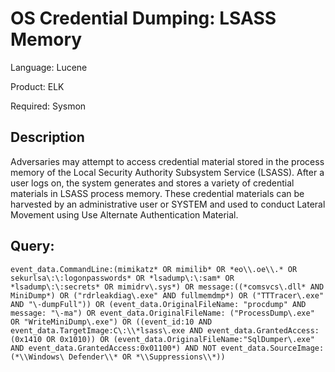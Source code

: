 # OS Credential Dumping: LSASS Memory

Language: Lucene

Product: ELK

Required: Sysmon


## Description

Adversaries may attempt to access credential material stored in the process memory of the Local Security Authority Subsystem Service (LSASS). After a user logs on, the system generates and stores a variety of credential materials in LSASS process memory. These credential materials can be harvested by an administrative user or SYSTEM and used to conduct Lateral Movement using Use Alternate Authentication Material.


**Query:**
---

```
event_data.CommandLine:(mimikatz* OR mimilib* OR *eo\\.oe\\.* OR sekurlsa\:\:logonpasswords* OR *lsadump\:\:sam* OR *lsadump\:\:secrets* OR mimidrv\.sys*) OR message:((*comsvcs\.dll* AND MiniDump*) OR ("rdrleakdiag\.exe" AND fullmemdmp*) OR ("TTTracer\.exe" AND "\-dumpFull")) OR (event_data.OriginalFileName: "procdump" AND message: "\-ma") OR event_data.OriginalFileName: ("ProcessDump\.exe" OR "WriteMiniDump\.exe") OR ((event_id:10 AND event_data.TargetImage:C\:\\*lsass\.exe AND event_data.GrantedAccess:(0x1410 OR 0x1010)) OR (event_data.OriginalFileName:"SqlDumper\.exe" AND event_data.GrantedAccess:0x01100*) AND NOT event_data.SourceImage:(*\\Windows\ Defender\\* OR *\\Suppressions\\*))
 ```
